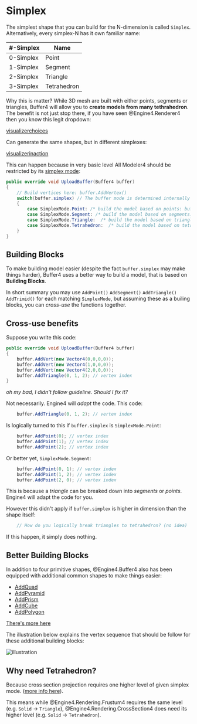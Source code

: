 # Simplex

The simplest shape that you can build for the N-dimension is called `Simplex`. Alternatively, every simplex-N has it own familiar name:

|#-Simplex|Name|
|---|---|
|0-Simplex|Point|
|1-Simplex|Segment|
|2-Simplex|Triangle|
|3-Simplex|Tetrahedron|

Why this is matter? While 3D mesh are built with either points, segments or triangles, Buffer4 will allow you to **create models from many tethrahedron**. The benefit is not just stop there, if you have seen @Engine4.Renderer4 then you know this legit dropdown:

[visualizerchoices](~/images/inspector-visualizermode.png)

Can generate the same shapes, but in different simplexes:

[visualizerinaction](~/images/rendering-visualizerdemo.png)

This can happen because in very basic level All Modeler4 should be restricted by its [simplex mode](xref:Engine4.Buffer4.simplex):

```c#
public override void UploadBuffer(Buffer4 buffer)
{
    // Build vertices here: buffer.AddVertex()
    switch(buffer.simplex) // The buffer mode is determined internally based on the selected visualization mode 
    {
        case SimplexMode.Point: /* build the model based on points: buffer.AddPoint() */ break;
        case SimplexMode.Segment: /* build the model based on segments: buffer.AddSegment() */ break;
        case SimplexMode.Triangle:  /* build the model based on triangles: buffer.AddTriangle() */ break;
        case SimplexMode.Tetrahedron:  /* build the model based on tetrahedrons: buffer.AddTrimid() */ break;
    }
}
```

## Building Blocks

To make building model easier (despite the fact `buffer.simplex` may make things harder), Buffer4 uses a better way to build a model, that is based on **Building Blocks**.

In short summary you may use `AddPoint()` `AddSegment()` `AddTriangle()` `AddTrimid()` for each matching `SimplexMode`, but assuming these as a builing blocks, you can *cross-use* the functions together.

## Cross-use benefits

Suppose you write this code:
```c#
public override void UploadBuffer(Buffer4 buffer)
{
    buffer.AddVert(new Vector4(0,0,0,0));
    buffer.AddVert(new Vector4(1,0,0,0));
    buffer.AddVert(new Vector4(2,0,0,0));
    buffer.AddTriangle(0, 1, 2); // vertex index
}
```
*oh my bad, I didn't follow guideline. Should I fix it?*

Not necessarily. Engine4 will *adapt* the code. This code:
```c#
    buffer.AddTriangle(0, 1, 2); // vertex index
```
Is logically turned to this if `buffer.simplex` is `SimplexMode.Point`:
```c#
    buffer.AddPoint(0); // vertex index
    buffer.AddPoint(1); // vertex index
    buffer.AddPoint(2); // vertex index
```
Or better yet, `SimplexMode.Segment`:
```c#
    buffer.AddPoint(0, 1); // vertex index
    buffer.AddPoint(1, 2); // vertex index
    buffer.AddPoint(2, 0); // vertex index
```
This is because a *triangle* can be breaked down into *segments* or *points*. Engine4 will adapt the code for you.

However this didn't apply if `buffer.simplex` is higher in dimension than the shape itself:
```c#
    // How do you logically break triangles to tetrahedron? (no idea)
```
If this happen, it simply does nothing.

## Better Building Blocks

In addition to four primitive shapes, @Engine4.Buffer4 also has been equipped with additional common shapes to make things easier:

+ [AddQuad](xref:Engine4.Buffer4.AddQuad(System.Int32,System.Int32,System.Int32,System.Int32))
+ [AddPyramid](xref:Engine4.Buffer4.AddPyramid(System.Int32,System.Int32,System.Int32,System.Int32,System.Int32))
+ [AddPrism](xref:Engine4.Buffer4.AddPrism(System.Int32,System.Int32,System.Int32,System.Int32,System.Int32,System.Int32))
+ [AddCube](xref:Engine4.Buffer4.AddCube(System.Int32,System.Int32,System.Int32,System.Int32,System.Int32,System.Int32,System.Int32,System.Int32))
+ [AddPolygon](xref:Engine4.Internal.Buffer4Extension.AddPolygon(Engine4.Buffer4,System.Int32[]))

[There's more here](sequencer.md)

The illustration below explains the vertex sequence that should be follow for these additional building blocks:

![illustration](~/images/modeling-extrablocks.png)

## Why need Tetrahedron?

Because cross section projection requires one higher level of given simplex mode. ([more info here](~/manual/basics/4d/projection.md)).

This means while @Engine4.Rendering.Frustum4 requires the same level (e.g. `Solid` -> `Triangle`), @Engine4.Rendering.CrossSection4 does need its higher level (e.g. `Solid` -> `Tetrahedron`). 